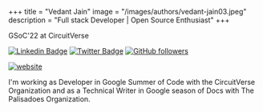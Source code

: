 +++
title = "Vedant Jain"
image = "/images/authors/vedant-jain03.jpeg"
description = "Full stack Developer | Open Source Enthusiast"
+++

GSoC'22 at CircuitVerse

[![Linkedin Badge](https://img.shields.io/badge/-Vedant%20Jain-blue?style=social&logo=Linkedin&logoColor=blue&link=https://www.linkedin.com/in/vedant-jain-781006145/)](https://www.linkedin.com/in/vedant-jain-781006145/) [![Twitter Badge](https://img.shields.io/badge/-@vedantj_03-1ca0f1?style=social&logo=twitter&logoColor=blue&link=https://twitter.com/vedantj_03)](https://twitter.com/vedantj_03) [![GitHub followers](https://img.shields.io/github/followers/vedant-jain03?label=Follow&style=social)](https://github.com/vedant-jain03?tab=follow) 

[![website](https://img.shields.io/badge/website-vedant%20jain03.github.io-red?style=flat-square&labelColor=blue&logo=website&logoColor=white&link=https:https://vedant-jain03.github.io/portfolio/)](https://vedant-jain03.github.io/portfolio/)

I'm working as Developer in Google Summer of Code with the CircuitVerse Organization and as a Technical Writer in Google season of Docs with The Palisadoes Organization.
